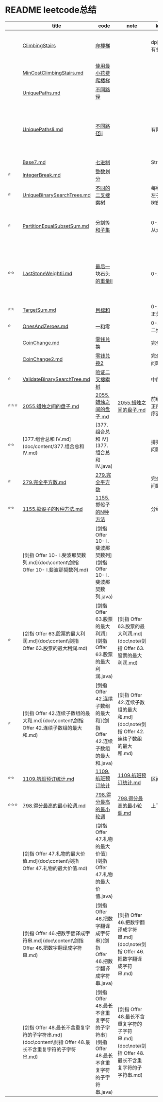 # README leetcode总结

|      | title                                                        | code                                                         | note                                                         | keyword                          | tag              | remark                                                       |
| ---- | ------------------------------------------------------------ | ------------------------------------------------------------ | ------------------------------------------------------------ | -------------------------------- | ---------------- | ------------------------------------------------------------ |
|      | [ClimbingStairs](doc/content/ClimbingStairs.md)              | [爬楼梯](ClimbingStairs.java)                                |                                                              | dp[i]：第i集有多少种             | DP               | 用递归会超时。可以用两个变量交替更新。                       |
|      | [MinCostClimbingStairs.md](doc/content/MinCostClimbingStairs.md) | [使用最小花费爬楼梯](MinCostClimbingStairs.java)             |                                                              |                                  | DP               | 注意爬到顶的时候，i<=cost.length                             |
|      | [UniquePaths.md](doc/content/UniquePaths.md)                 | [不同路径](UniquePaths.java)                                 |                                                              |                                  | DP               |                                                              |
|      | [UniquePathsIi.md](doc/content/UniquePathsIi.md)             | [不同路径ii](UniquePathsIi.java)                             |                                                              | 有障碍物                         | DP               | 有障碍物的格子不可达，置0<br />注意初始化条件，dp/[0][0]单独进行，dp/[0][j]=dp/[0][j-1] |
|      | [Base7.md](doc/content/Base7.md)                             | [七进制](Base7.java)                                         |                                                              | StringBuilder                    | 数学             |                                                              |
| ⭐    | [IntegerBreak.md](doc/content/IntegerBreak.md)               | [整数划分](IntegerBreak.java)                                |                                                              |                                  | DP；数学         | 状态转移方程！i,j                                            |
| ⭐    | [UniqueBinarySearchTrees.md](doc/content/UniqueBinarySearchTrees.md) | [不同的二叉搜索树](UniqueBinarySearchTrees.java)             |                                                              | 每种根节点，左子树和右子树的种数 | DP;二叉树        | 做出来了，但耗时有点长                                       |
| ⭐    | [PartitionEqualSubsetSum.md](doc/content/PartitionEqualSubsetSum.md) | [分割等和子集](PartitionEqualSubsetSum.java)                 |                                                              | 0-1背包<br />从大到小dp          | DP               | 如果题目给的价值有负数，那么非0下标就要初始化为负无穷        |
| ⭐⭐   | [LastStoneWeightIi.md](doc/content/LastStoneWeightIi.md)     | [最后一块石头的重量Ⅱ](LastStoneWeightIi.java)                |                                                              | 0-1背包                          | DP               | 问题转化为：把一堆石头分成两堆,求两堆石头重量差最小值<br />target=sum/2<br />res = sum - 2*dp |
| ⭐⭐   | [TargetSum.md](doc/content/TargetSum.md)                     | [目标和](TargetSum.java)                                     |                                                              | 0-1背包<br />正负数分组          | DP               | 记得一开始判断是否存在                                       |
| ⭐    | [OnesAndZeroes.md](doc/content/OnesAndZeroes.md)             | [一和零](OnesAndZeros.java)                                  |                                                              | 0-1背包<br />二维的              | DP               | 倒是自己做对了；注意                                         |
|      | [CoinChange.md](doc/content/CoinChange.md)                   | [零钱兑换](CoinChange.java)                                  |                                                              | 完全背包                         | DP               | maxVal = amount+1                                            |
|      | [CoinChange2.md](doc/content/CoinChange2.md)                 | [零钱兑换2](CoinChange2.java)                                |                                                              | 完全背包组合问题                 | DP               |                                                              |
| ⭐    | [ValidateBinarySearchTree.md](doc/content/ValidateBinarySearchTree.md) | [验证二叉搜索树](ValidateBinarySearchTree.java)              |                                                              | 中序遍历                         | 二叉树           | 设置pre值为MIN_VALUE                                         |
| ⭐⭐⭐  | [2055.蜡烛之间的盘子.md](doc/content/2055.蜡烛之间的盘子.md) | [2055.蜡烛之间的盘子.md](2055.蜡烛之间的盘子.java)           | [2055.蜡烛之间的盘子.md](doc/note/2055.蜡烛之间的盘子.md)    | 前缀和<br />正序遍历+倒序遍历    |                  | 搞清楚遍历方向                                               |
| ⭐⭐   | [377.组合总和 Ⅳ.md](doc/content/377.组合总和 Ⅳ.md)           | [377.组合总和 Ⅳ](377.组合总和 Ⅳ.java)                        |                                                              | 排列背包组合问题                 | DP               | 附加思考存在负数的情况                                       |
| ⭐    | [279.完全平方数.md](doc/content/279.完全平方数.md)           | [279.完全平方数](279.完全平方数.java)                        |                                                              | 完全背包最值问题                 | DP               | 最小值一开始要赋值为n+1                                      |
| ⭐⭐   | [1155.掷骰子的N种方法.md](doc/content/1155.掷骰子的N种方法.md) | [1155.掷骰子的N种方法](1155.掷骰子的N种方法.java)            |                                                              | 分组背包问题                     | DP               | 外循环分组，内循环0-1背包                                    |
|      | [剑指 Offer 10- I.斐波那契数列.md](doc\content\剑指 Offer 10- I.斐波那契数列.md) | [剑指 Offer 10- I.斐波那契数列](剑指 Offer 10- I.斐波那契数列.java) |                                                              |                                  | DP               | 注意不要用递归会超时                                         |
| ⭐    | [剑指 Offer 63.股票的最大利润.md](doc\content\剑指 Offer 63.股票的最大利润.md) | [剑指 Offer 63.股票的最大利润](剑指 Offer 63.股票的最大利润.java) | [剑指 Offer 63.股票的最大利润.md](doc\note\剑指 Offer 63.股票的最大利润.md) |                                  | DP               |                                                              |
| ⭐    | [剑指 Offer 42.连续子数组的最大和.md](doc\content\剑指 Offer 42.连续子数组的最大和.md) | [剑指 Offer 42.连续子数组的最大和](剑指 Offer 42.连续子数组的最大和.java) | [剑指 Offer 42.连续子数组的最大和.md](doc\note\剑指 Offer 42.连续子数组的最大和.md) |                                  | DP               | maxi = max (i, maxi+i)<br />maxSum = max(maxi)               |
| ⭐⭐   | [1109.航班预订统计.md](doc\content\1109.航班预订统计.md)     | [1109.航班预订统计](1109.航班预订统计.java)                  | [1109.航班预订统计.md](doc\note\1109.航班预订统计.md)        | 区间求和                         | 差分数组         |                                                              |
| ⭐⭐⭐  | [798.得分最高的最小轮调.md](doc\content\798.得分最高的最小轮调.md) | [798.得分最高的最小轮调](798.得分最高的最小轮调.java)        | [798.得分最高的最小轮调.md](doc\note\798.得分最高的最小轮调.md) | 上下界                           | 差分数组         | 下标为：<br />（i-k+n）%n                                    |
|      | [剑指 Offer 47.礼物的最大价值.md](doc\content\剑指 Offer 47.礼物的最大价值.md) | [剑指 Offer 47.礼物的最大价值](剑指 Offer 47.礼物的最大价值.java) |                                                              |                                  | DP               |                                                              |
|      | [剑指 Offer 46.把数字翻译成字符串.md](doc\content\剑指 Offer 46.把数字翻译成字符串.md) | [剑指 Offer 46.把数字翻译成字符串](剑指 Offer 46.把数字翻译成字符串.java) | [剑指 Offer 46.把数字翻译成字符串.md](doc\note\剑指 Offer 46.把数字翻译成字符串.md) |                                  | DP               | 注意dpi和dpi-1以及dpi-2的关系                                |
|      | [剑指 Offer 48.最长不含重复字符的子字符串.md](doc\content\剑指 Offer 48.最长不含重复字符的子字符串.md) | [剑指 Offer 48.最长不含重复字符的子字符串](剑指 Offer 48.最长不含重复字符的子字符串.java) | [剑指 Offer 48.最长不含重复字符的子字符串.md](doc\note\剑指 Offer 48.最长不含重复字符的子字符串.md) |                                  | DP<br />滑动窗口 | DP更快，统计每个字符最后出现的位置                           |

